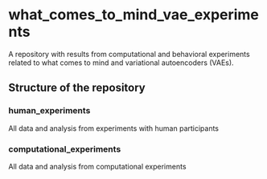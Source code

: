 # what_comes_to_mind_vae_experiments
A repository with results from computational and behavioral experiments related to what comes to mind and variational autoencoders (VAEs). 


## Structure of the repository
### human_experiments
All data and analysis from experiments with human participants

### computational_experiments
All data and analysis from computational experiments
